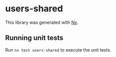 # users-shared

This library was generated with [Nx](https://nx.dev).

## Running unit tests

Run `nx test users-shared` to execute the unit tests.
